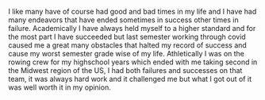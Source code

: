I like many have of course had good and bad times in my life and I have had many endeavors that have ended sometimes in success
other times in failure. Academically I have always held myself to a higher standard and for the most part I have succeeded
but last semester working through covid caused me a great many obstacles that halted my record of success and cause my worst semester grade wise of my life.  Athletically I was on the rowing crew for my highschool years which ended with me taking second in the Midwest region of the US, I had both failures and successes on that team, it was always hard work and it challenged me but what I got out of it was well worth it in my opinion. 
